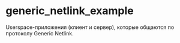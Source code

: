 # generic_netlink_example
Userspace-приложения (клиент и сервер), которые общаются по протоколу Generic Netlink.
